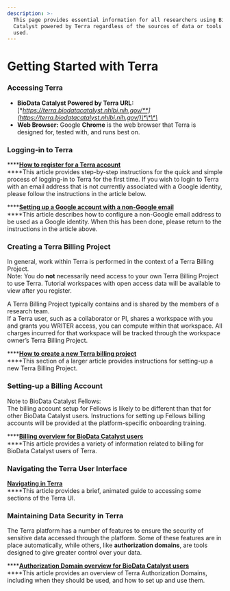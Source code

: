 ```yaml
---
description: >-
  This page provides essential information for all researchers using BioData
  Catalyst powered by Terra regardless of the sources of data or tools to be
  used.
---
```


# Getting Started with Terra

### Accessing Terra

* **BioData Catalyst Powered by Terra URL:** [**https://terra.biodatacatalyst.nhlbi.nih.gov/**](https://terra.biodatacatalyst.nhlbi.nih.gov/)\*\*\*\*
* **Web Browser:**  Google **Chrome** is the web browser that Terra is designed for, tested with, and runs best on.

### Logging-in to Terra

\*\*\*\*[**How to register for a Terra account**](https://support.terra.bio/hc/en-us/articles/360028235911-How-to-register-for-a-Terra-account)  
****This article provides step-by-step instructions for the quick and simple process of logging-in to Terra for the first time. If you wish to login to Terra with an email address that is not currently associated with a Google identity, please follow the instructions in the article below. 

\*\*\*\*[**Setting up a Google account with a non-Google email**](https://support.terra.bio/hc/en-us/articles/360029186611-Setting-up-a-Google-account-with-a-non-Google-email)  
****This article describes how to configure a non-Google email address to be used as a Google identity. When this has been done, please return to the instructions in the article above.

### Creating a Terra Billing Project

In general, work within Terra is performed in the context of a Terra Billing Project.   
Note: You do **not** necessarily need access to your own Terra Billing Project to use Terra. Tutorial workspaces with open access data will be available to view after you register.

A Terra Billing Project typically contains and is shared by the members of a research team.  
If a Terra user, such as a collaborator or PI, shares a workspace with you and grants you WRITER access, you can compute within that workspace. All charges incurred for that workspace will be tracked through the workspace owner’s Terra Billing Project.

\*\*\*\*[**How to create a new Terra billing project**](https://support.terra.bio/hc/en-us/articles/360026182251#How%20to%20create%20a%20new%C2%A0Terra%20billing%20project)  
****This section of a larger article provides instructions for setting-up a new Terra Billing Project.

### **Setting-up a Billing Account**

Note to BioData Catalyst Fellows:  
The billing account setup for Fellows is likely to be different than that for other BioData Catalyst users. Instructions for setting up Fellows billing accounts will be provided at the platform-specific onboarding training.

\*\*\*\*[**Billing overview for BioData Catalyst users**](https://support.terra.bio/hc/en-us/articles/360039016532)   
****This article provides a variety of information related to billing for BioData Catalyst users of Terra.

### Navigating the Terra User Interface

[**Navigating in Terra**](https://support.terra.bio/hc/en-us/articles/360022704371-Navigating-in-Terra)  
****This article provides a brief, animated guide to accessing some sections of the Terra UI.

### Maintaining Data Security in Terra

The Terra platform has a number of features to ensure the security of sensitive data accessed through the platform. Some of these features are in place automatically, while others, like **authorization domains**, are tools designed to give greater control over your data.

\*\*\*\*[**Authorization Domain overview for BioData Catalyst users**](https://support.terra.bio/hc/en-us/articles/360039415171)  
****This article provides an overview of Terra Authorization Domains, including when they should be used, and how to set up and use them.



